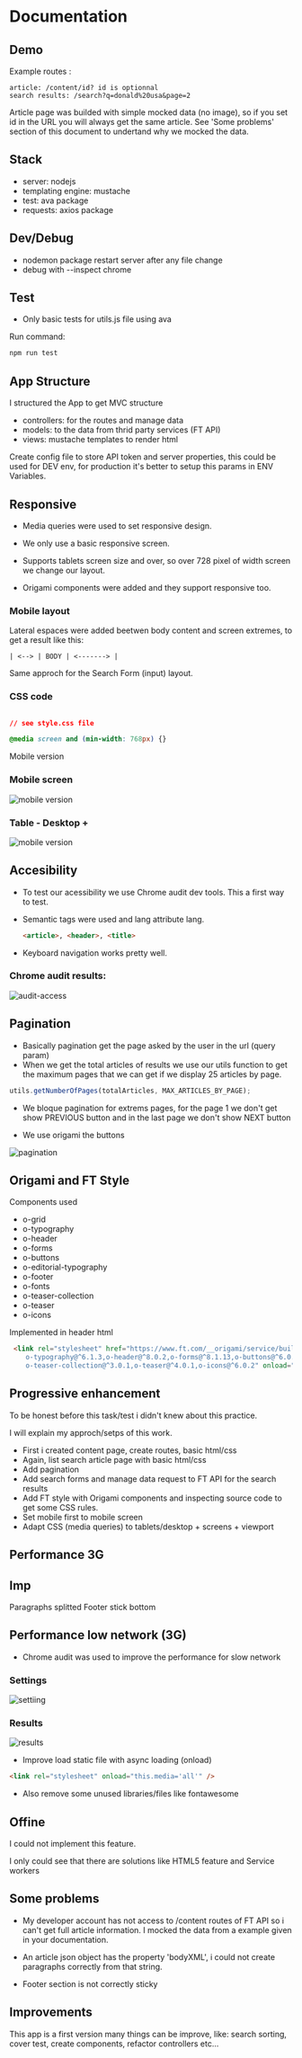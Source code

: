 # Documentation


## Demo

Example routes : 

```
article: /content/id? id is optionnal
search results: /search?q=donald%20usa&page=2
```

Article page was builded with simple mocked data (no image), so if you set id in the URL you will always get the same article. See 'Some problems' section of this document to undertand why we mocked the data.

## Stack

- server: nodejs
- templating engine: mustache
- test: ava package
- requests: axios package

## Dev/Debug

- nodemon package restart server after any file change
- debug with --inspect chrome

## Test 

- Only basic tests for utils.js file using ava
 
 Run command:
 ```bash
 npm run test
 ```

 ## App Structure

I structured the App to get MVC structure
- controllers: for the routes and manage data
- models: to the data from thrid party services (FT API)
- views: mustache templates to render html

Create config file to store API token and server properties, 
this could be used for DEV env, for production it's better to setup this params in ENV Variables.



## Responsive

- Media queries were used to set responsive design.

- We only use a basic responsive screen.

- Supports tablets screen size and over, so over 728 pixel of width screen we change our layout.

- Origami components were added and they support responsive too.

### Mobile layout 

Lateral espaces were added beetwen body content and screen extremes, to get a result like this: 

```| <--> | BODY | <-------> |```

Same approch for the Search Form (input) layout.


### CSS code
```css

// see style.css file

@media screen and (min-width: 768px) {}
```

Mobile version

### Mobile screen
![mobile version](./images/mobile-screen.png)

### Table - Desktop +
![mobile version](./images/desktop-screen.png)

## Accesibility

- To test our acessibility we use Chrome audit dev tools. This a first way to test.
- Semantic tags were used and lang attribute lang.
  ```html
  <article>, <header>, <title>
  ```

- Keyboard navigation works pretty well.

### Chrome audit results:


![audit-access](images/audit-accessibility.png)

## Pagination

- Basically pagination get the page asked by the user in the url (query param)
- When we get the total articles of results we use our utils function to get the maximum pages that we can get if we display 25 articles by page. 

```javascript
utils.getNumberOfPages(totalArticles, MAX_ARTICLES_BY_PAGE);
```

- We bloque pagination for extrems pages, for the page 1 we don't get show PREVIOUS button and in the last page we don't show NEXT button

- We use origami the buttons

![pagination](./images/pagination.png)

## Origami and FT Style

Components used

- o-grid
- o-typography
- o-header
- o-forms
- o-buttons
- o-editorial-typography
- o-footer
- o-fonts
- o-teaser-collection
- o-teaser
- o-icons

Implemented in header html
```html
 <link rel="stylesheet" href="https://www.ft.com/__origami/service/build/v2/bundles/css?modules=o-grid@^5.0.2,
    o-typography@^6.1.3,o-header@^8.0.2,o-forms@^8.1.13,o-buttons@^6.0.9,o-editorial-typography@^1.0.4,o-footer@^7.0.2,o-fonts@^4.0.2,
    o-teaser-collection@^3.0.1,o-teaser@^4.0.1,o-icons@^6.0.2" onload="this.media='all'"/>
```

## Progressive enhancement

To be honest before this task/test i didn't knew about this practice. 

I will explain my approch/setps of this work.

- First i created content page, create routes, basic html/css
- Again, list search article page with basic html/css
- Add pagination
- Add search forms and manage data request to FT API for the search results
- Add FT style with Origami components and inspecting source code to get some CSS rules.
- Set mobile first to mobile screen
- Adapt CSS (media queries) to tablets/desktop + screens + viewport

## Performance 3G

## Imp


Paragraphs splitted 
Footer stick bottom

## Performance low network (3G)

- Chrome audit was used to improve the performance for slow network

### Settings

![settiing](./images/audit-perf-setting.png)

### Results 

![results](./images/audit-perf.png)


- Improve load static file with async loading (onload)

```html
<link rel="stylesheet" onload="this.media='all'" />
```

- Also remove some unused libraries/files like fontawesome

## Offine

I could not implement this feature. 

I only could see that there are solutions like HTML5 feature and Service workers

## Some problems

- My developer account has not access to /content routes of FT API so i can't get full article information. I mocked the data from a example given in your documentation.

- An article json object has the property 'bodyXML', i could not create paragraphs correctly from that string.

- Footer section is not correctly sticky

## Improvements

This app is a first version many things can be improve, like: search sorting, cover test, create components, refactor controllers etc...

